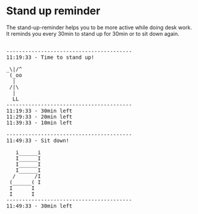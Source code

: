 # Stand up reminder
The stand-up-reminder helps you to be more active while doing desk work. <br>
It reminds you every 30min to stand up for 30min or to sit down again. <br>
<br>
<pre>
----------------------------------------
11:19:33 - Time to stand up!

_\|/^
 (_oo
  |
 /|\
  |
  LL
----------------------------------------
11:19:33 - 30min left
11:29:33 - 20min left
11:39:33 - 10min left

----------------------------------------
11:49:33 - Sit down!

   i______i
   I______I
   I______I
   I______I
  /      /I
 (______( I
 I      I
 I      I
----------------------------------------
11:49:33 - 30min left
</pre>
